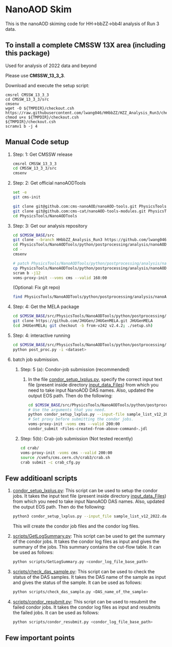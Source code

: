 # NanoAOD Skim
This is the nanoAOD skiming code for HH->bbZZ->bb4l analysis of Run 3 data.


To install a complete CMSSW 13X area (including this package)
------------------------------
Used for analysis of 2022 data and beyond

Please use **CMSSW_13_3_3**. 

Download and execute the setup script:
```
cmsrel CMSSW_13_3_3
cd CMSSW_13_3_3/src
cmsenv
wget -O ${TMPDIR}/checkout.csh https://raw.githubusercontent.com/lwang046/HHbbZZ/HZZ_Analysis_Run3/checkout.csh
chmod u+x ${TMPDIR}/checkout.csh
${TMPDIR}/checkout.csh
scramv1 b -j 4
```



## Manual Code setup


1. Step: 1: Get CMSSW release

   ```bash
   cmsrel CMSSW_13_3_3
   cd CMSSW_13_3_3/src
   cmsenv
   ```

2. Step: 2: Get  official nanoAODTools

   ```bash
   set -e
   git cms-init

   git clone git@github.com:cms-nanoAOD/nanoAOD-tools.git PhysicsTools/NanoAODTools
   git clone git@github.com:cms-cat/nanoAOD-tools-modules.git PhysicsTools/NATModules
   cd PhysicsTools/NanoAODTools
   ```

3. Step: 3: Get our analysis repository

   ```bash
   cd $CMSSW_BASE/src
   git clone --branch HHbbZZ_Analysis_Run3 https://github.com/lwang046/HHbbZZ.git PhysicsTools/NanoAODTools/python/postprocessing/analysis/nanoAOD_skim
   cd PhysicsTools/NanoAODTools/python/postprocessing/analysis/nanoAOD_skim
   cd -
   cmsenv

   # patch PhysicsTools/NanoAODTools/python/postprocessing/analysis/nanoAOD_skim/nanoAOD_tools.patch
   cp PhysicsTools/NanoAODTools/python/postprocessing/analysis/nanoAOD_skim/data/btag/*.csv PhysicsTools/NanoAODTools/data/btagSF/.
   scram b -j12
   voms-proxy-init --voms cms --valid 168:00
   ```

   (Optional: Fix git repo)

   ```bash
   find PhysicsTools/NanoAODTools/python/postprocessing/analysis/nanoAOD_skim/.git/ -name "*.py*" -delete
   ```

4. Step: 4: Get the MELA package

   ```bash
   cd $CMSSW_BASE/src/PhysicsTools/NanoAODTools/python/postprocessing/analysis/nanoAOD_skim
   git clone https://github.com/JHUGen/JHUGenMELA.git JHUGenMELA
   (cd JHUGenMELA; git checkout -b from-v242 v2.4.2; ./setup.sh)
   ```

4. Step: 4: interactive running

   ```bash
   cd $CMSSW_BASE/src/PhysicsTools/NanoAODTools/python/postprocessing/analysis/nanoAOD_skim
   python post_proc.py -i <dataset>
   ```

5. batch job submission.
   1. Step: 5 (a): Condor-job submission (recommended)
      1. In the file [condor_setup_lxplus.py](condor_setup_lxplus.py), specify the correct input text file (present inside directory [input_data_Files](input_data_Files)) from which you need to take input NanoAOD DAS names. Also, updated the output EOS path. Then do the following:

         ```bash
         cd $CMSSW_BASE/src/PhysicsTools/NanoAODTools/python/postprocessing/analysis/nanoAOD_skim
         # Use the arguments that you need.
         python condor_setup_lxplus.py --input-file sample_list_v12_2022.dat
         # Set proxy before submitting the condor jobs.
         voms-proxy-init -voms cms --valid 200:00
         condor_submit <Files-created-from-above-command>.jdl
         ```

   1. Step: 5(b): Crab-job submission (Not tested recently)
      ```bash
      cd crab/
      voms-proxy-init -voms cms --valid 200:00
      source /cvmfs/cms.cern.ch/crab3/crab.sh
      crab submit -c crab_cfg.py
      ```

## Few additioanl scripts

1. [condor_setup_lxplus.py](condor_setup_lxplus.py): This script can be used to setup the condor jobs. It takes the input text file (present inside directory [input_data_Files](input_data_Files)) from which you need to take input NanoAOD DAS names. Also, updated the output EOS path. Then do the following:

   ```bash
   python3 condor_setup_lxplus.py --input_file sample_list_v12_2022.dat
   ```
   This will create the condor job files and the condor log files.

1. [scripts/GetLogSummary.py](scripts/GetLogSummary.py): This script can be used to get the summary of the condor jobs. It takes the condor log files as input and gives the summary of the jobs. This summary contains the cut-flow table. It can be used as follows:

   ```bash
   python scripts/GetLogSummary.py <condor_log_file_base_path>
   ```

2. [scripts/check_das_sample.py](scripts/check_das_sample.py): This script can be used to check the status of the DAS samples. It takes the DAS name of the sample as input and gives the status of the sample. It can be used as follows:

   ```bash
   python scripts/check_das_sample.py <DAS_name_of_the_sample>
   ```

3. [scripts/condor_resubmit.py](scripts/condor_resubmit.py): This script can be used to resubmit the failed condor jobs. It takes the condor log files as input and resubmits the failed jobs. It can be used as follows:

   ```bash
   python scripts/condor_resubmit.py <condor_log_file_base_path>
   ```

## Few important points
